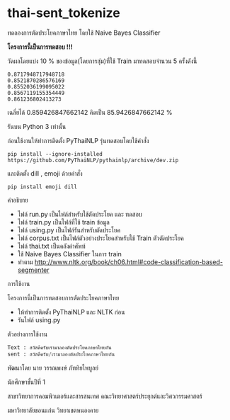 # thai-sent_tokenize

ทดลองการตัดประโยคภาษาไทย โดยใช้ Naive Bayes Classifier

**โครงการนี้เป็นการทดสอบ !!!**

วัดผลโดยแบ่ง 10 % ของข้อมูล(โดยการสุ่ม)ที่ใช้ Train มาทดสอบจำนวน 5 ครั้งดังนี้

```
0.8717948717948718
0.8521870286576169
0.8552036199095022
0.8567119155354449
0.861236802413273
```

เฉลี่ยได้ 0.859426847662142 คิดเป็น 85.9426847662142 %

รันบน Python 3 เท่านั้น

ก่อนใช้งานให้ทำการติดตั้ง PyThaiNLP รุ่นทดสอบโดยใช้คำสั่ง

```
pip install --ignore-installed https://github.com/PyThaiNLP/pythainlp/archive/dev.zip
```

และติดตั้ง dill , emoji ด้วยคำสั่ง

```
pip install emoji dill
```

คำอธิบาย

- ไฟล์ run.py เป็นไฟล์สำหรับใช้ตัดประโยค และ ทดสอบ
- ไฟล์ train.py เป็นไฟล์ที่ใช้ train ข้อมูล
- ไฟล์ using.py เป็นไฟล์รันสำหรับตัดประโยค
- ไฟล์ corpus.txt เป็นไฟล์ตัวอย่างประโยคสำหรับใช้ Train ตัวตัดประโยค
- ไฟล์ thai.txt เป็นคลังคำศัพท์
- ใช้  Naive Bayes Classifier ในการ train
- ทำตาม http://www.nltk.org/book/ch06.html#code-classification-based-segmenter

การใช้งาน

โครงการนี้เป็นการทดสอบการตัดประโยคภาษาไทย

- ให้ทำการติดตั้ง PyThaiNLP และ NLTK ก่อน
- รันไฟล์ using.py

ตัวอย่างการใช้งาน

```python
Text : สวัสดีครับเรามาลองตัดประโยคภาษาไทยกัน
sent : สวัสดีครับ/เรามาลองตัดประโยคภาษาไทยกัน
```

พัฒนาโดย นาย วรรณพงษ์  ภัททิยไพบูลย์

นักศึกษาชั้นปีที่ 1

สาขาวิทยาการคอมพิวเตอร์และสารสนเทศ คณะวิทยาศาสตร์ประยุกต์และวิศวกรรมศาสตร์

มหาวิทยาลัยขอนแก่น วิทยาเขตหนองคาย
